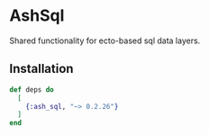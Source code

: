# AshSql

Shared functionality for ecto-based sql data layers.

## Installation

```elixir
def deps do
  [
    {:ash_sql, "~> 0.2.26"}
  ]
end
```
